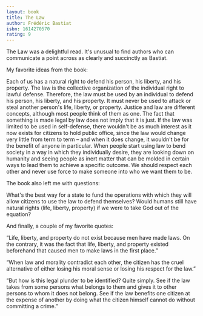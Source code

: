 ```yaml
---
layout: book
title: The Law
author: Frédéric Bastiat
isbn: 1614270570
rating: 9
---
```


The Law was a delightful read. It's unusual to find authors who can communicate
a point across as clearly and succinctly as Bastiat.

My favorite ideas from the book:

Each of us has a natural right to defend his person, his liberty, and his
property. The law is the collective organization of the individual right to
lawful defense. Therefore, the law must be used by an individual to defend his
person, his liberty, and his property. It must never be used to attack or steal
another person's life, liberty, or property. Justice and law are different
concepts, although most people think of them as one. The fact that something is
made legal by law does not imply that it is just. If the law was limited to be
used in self-defense, there wouldn't be as much interest as it now exists for
citizens to hold public office, since the law would change very little from term
to term – and when it does change, it wouldn't be for the benefit of anyone in
particular. When people start using law to bend society in a way in which they
individually desire, they are looking down on humanity and seeing people as
inert matter that can be molded in certain ways to lead them to achieve a
specific outcome. We should respect each other and never use force to make
someone into who we want them to be.

The book also left me with questions:

What's the best way for a state to fund the operations with which they will
allow citizens to use the law to defend themselves? Would humans still have
natural rights (life, liberty, property) if we were to take God out of the
equation?

And finally, a couple of my favorite quotes:

“Life, liberty, and property do not exist because men have made laws. On the
contrary, it was the fact that life, liberty, and property existed beforehand
that caused men to make laws in the first place.”

“When law and morality contradict each other, the citizen has the cruel
alternative of either losing his moral sense or losing his respect for the law.”

“But how is this legal plunder to be identified? Quite simply. See if the law
takes from some persons what belongs to them and gives it to other persons to
whom it does not belong. See if the law benefits one citizen at the expense of
another by doing what the citizen himself cannot do without committing a crime.”
